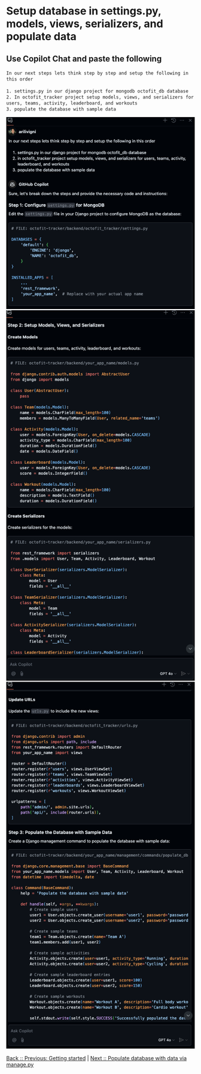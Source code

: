 # Setup database in settings.py, models, views, serializers, and populate data

## Use Copilot Chat and paste the following

```text
In our next steps lets think step by step and setup the following in this order

1. settings.py in our django project for mongodb octofit_db database
2. In octofit_tracker project setup models, views, and serializers for users, teams, activity, leaderboard, and workouts
3. populate the database with sample data
```

![octofit tracker backend settings](./4_1_OctoFitTrackerBackendSettings.png)
![create models serializers](./4_2_CreateModelsViewsSerializers.png)
![backend urls populate data](./4_3_OctoFitAppBackendUrls.png)

[Back :: Previous: Getting started](../3_GettingStarted) | [Next :: Populate database with data via manage.py](../5_PopulateDBwData)
